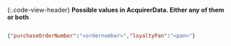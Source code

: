 {:.code-view-header}
**Possible values in AcquirerData. Either any of them or both**

```json

{"purchaseOrderNumber":"<ordernumber>","loyaltyPan":"<pan>"}

```
